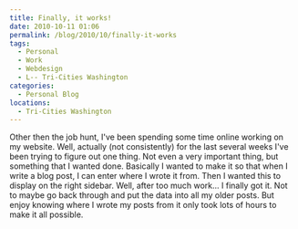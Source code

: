 ```yaml
---
title: Finally, it works!
date: 2010-10-11 01:06
permalink: /blog/2010/10/finally-it-works
tags:
  - Personal
  - Work
  - Webdesign
  - L-- Tri-Cities Washington
categories:
  - Personal Blog
locations: 
  - Tri-Cities Washington
---
```


Other then the job hunt, I've been spending some time online working on my website. Well, actually (not consistently) for the last several weeks I've been trying to figure out one thing. Not even a very important thing, but something that I wanted done. Basically I wanted to make it so that when I write a blog post, I can enter where I wrote it from. Then I wanted this to display on the right sidebar. Well, after too much work... I finally got it. Not to maybe go back through and put the data into all my older posts. But enjoy knowing where I wrote my posts from it only took lots of hours to make it all possible.

